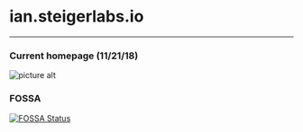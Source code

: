 ian.steigerlabs.io
===================

- - - - 
###  Current homepage (11/21/18) ###
![picture alt](https://steigerlabs.io/images/homepage.png "Homepage")

### FOSSA ###
[![FOSSA Status](https://app.fossa.io/api/projects/git%2Bgithub.com%2FTheTechKid%2Fian.steigerlabs.io.svg?type=shield)](https://app.fossa.io/projects/git%2Bgithub.com%2FTheTechKid%2Fian.steigerlabs.io?ref=badge_shield)
